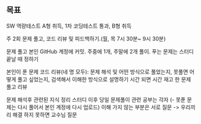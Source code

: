 ## 목표

 SW 역량테스트 A형 취득, 1차 코딩테스트 통과, B형 취득

주 2회 문제 풀고, 코드 리뷰 및 피드백하기.(월, 목 7시 30분~ 9시 30분)

문제 풀고 본인 GitHub 계정에 커밋.
주중에 1개, 주말에 2개 풀이. 푸는 문제는 스터디 끝날 때 정하기

본인이 푼 문제 코드 리뷰(네 명 모두):
문제 해석 및 어떤 방식으로 풀었는지, 
못풀면 어떻게 풀고 싶었는지, 검색해서 이해한 방식으로 설명하기
시간 되면 시간 재고 한 문제 풀고 리뷰 

문제 해석후 관련된 지식 정리 
스터디 이후 당일 문제풀이 관련 공부는 각자
(- 못푼 문제는 다시 풀어서 본인 계정에 다시 업로드)
이해 가지 않는 부분은 서로 질문 -> 우리끼리 해결 하지 못하면 교수님 질문

